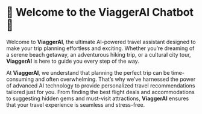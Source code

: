 # 🛫 Welcome to the ViaggerAI Chatbot 🛬

Welcome to **ViaggerAI**, the ultimate AI-powered travel assistant designed to make your trip planning effortless and exciting. Whether you’re dreaming of a serene beach getaway, an adventurous hiking trip, or a cultural city tour, **ViaggerAI** is here to guide you every step of the way.

At **ViaggerAI**, we understand that planning the perfect trip can be time-consuming and often overwhelming. That’s why we’ve harnessed the power of advanced AI technology to provide personalized travel recommendations tailored just for you. From finding the best flight deals and accommodations to suggesting hidden gems and must-visit attractions, **ViaggerAI** ensures that your travel experience is seamless and stress-free.